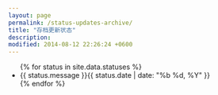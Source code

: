 ```yaml
---
layout: page
permalink: /status-updates-archive/
title: "存档更新状态"
description:
modified: 2014-08-12 22:26:24 +0600
---
```

<ul class="post-list">
{% for status in site.data.statuses %}
<li>
<a class="twitter-icon" href="https://twitter.com/intent/tweet?text=&quot;{{ status.message }}&quot;%20{{ site.url }}{{ page.url }}%20via%20&#64;{{ site.owner.twitter }}" title="Share on Twitter"><i class="fa fa-twitter faa-ring animated"></i> </a>{{ status.message }}<span class="entry-date"><time datetime="{{ status.date }}" itemprop="datePublished">{{ status.date | date: "%b %d, %Y" }}</time>
</li>
{% endfor %}
</ul>